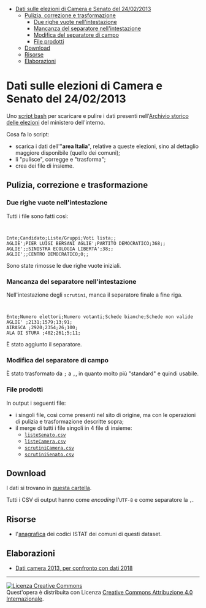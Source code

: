 <!-- TOC -->

- [Dati sulle elezioni di Camera e Senato del 24/02/2013](#dati-sulle-elezioni-di-camera-e-senato-del-24022013)
    - [Pulizia, correzione e trasformazione](#pulizia-correzione-e-trasformazione)
        - [Due righe vuote nell'intestazione](#due-righe-vuote-nellintestazione)
        - [Mancanza del separatore nell'intestazione](#mancanza-del-separatore-nellintestazione)
        - [Modifica del separatore di campo](#modifica-del-separatore-di-campo)
        - [File prodotti](#file-prodotti)
    - [Download](#download)
    - [Risorse](#risorse)
    - [Elaborazioni](#elaborazioni)

<!-- /TOC -->
# Dati sulle elezioni di Camera e Senato del 24/02/2013

Uno [script bash](https://github.com/ondata/elezionipolitiche2013/blob/master/dw.sh) per scaricare e pulire i dati presenti nell'[Archivio storico delle elezioni](http://elezionistorico.interno.gov.it/index.php) del ministero dell'interno.

Cosa fa lo script:

- scarica i dati dell'"**area Italia**", relative a queste elezioni, sino al dettaglio maggiore disponibile (quello dei comuni);
- li "pulisce", corregge e "trasforma";
- crea dei file di insieme.




## Pulizia, correzione e trasformazione

### Due righe vuote nell'intestazione

Tutti i file sono fatti così:

```


Ente;Candidato;Liste/Gruppi;Voti lista;;
AGLIE';PIER LUIGI BERSANI AGLIE';PARTITO DEMOCRATICO;368;;
AGLIE';;SINISTRA ECOLOGIA LIBERTA';38;;
AGLIE';;CENTRO DEMOCRATICO;0;;
```

Sono state rimosse le due righe vuote iniziali.

### Mancanza del separatore nell'intestazione

Nell'intestazione degli `scrutini`, manca il separatore finale a fine riga.

```


Ente;Numero elettori;Numero votanti;Schede bianche;Schede non valide
AGLIE' ;2131;1579;13;91;
AIRASCA ;2920;2354;26;100;
ALA DI STURA ;402;261;5;11;
```

È stato aggiunto il separatore.

### Modifica del separatore di campo

È stato trasformato da `;` a `,`, in quanto molto più "standard" e quindi usabile.

### File prodotti

In output i seguenti file:

- i singoli file, così come presenti nel sito di origine, ma con le operazioni di pulizia e trasformazione descritte sopra;
- il merge di tutti i file singoli in 4 file di insieme:
  - [`listeSenato.csv`](https://github.com/ondata/elezionipolitiche2013/raw/master/csv/listeSenato.csv)
  - [`listeCamera.csv`](https://github.com/ondata/elezionipolitiche2013/raw/master/csv/listeCamera.csv)
  - [`scrutiniCamera.csv`](https://github.com/ondata/elezionipolitiche2013/blob/master/csv/scrutiniCamera.csv)
  - [`scrutiniSenato.csv`](https://github.com/ondata/elezionipolitiche2013/blob/master/csv/scrutiniSenato.csv)

## Download

I dati si trovano in [questa cartella](https://github.com/ondata/elezionipolitiche2013/tree/master/csv).

Tutti i CSV di output hanno come *encoding* l'`UTF-8` e come separatore la `,`.

## Risorse

- l'[anagrafica](../master/risorse/README.md) dei codici ISTAT dei comuni di questi dataset.

## Elaborazioni

- [Dati camera 2013, per confronto con dati 2018](../master/elaborazioni/confronto)


---

<a rel="license" href="http://creativecommons.org/licenses/by/4.0/"><img alt="Licenza Creative Commons" style="border-width:0" src="https://i.creativecommons.org/l/by/4.0/88x31.png" /></a><br />Quest'opera è distribuita con Licenza <a rel="license" href="http://creativecommons.org/licenses/by/4.0/">Creative Commons Attribuzione 4.0 Internazionale</a>.
